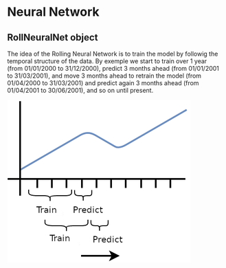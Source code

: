 # Neural Network 

## RollNeuralNet object

The idea of the Rolling Neural Network is to train the model by followig the temporal structure of the data. By exemple we start to train over 1 year (from 01/01/2000 to 31/12/2000), predict 3 months ahead (from 01/01/2001 to 31/03/2001), and move 3 months ahead to retrain the model (from 01/04/2000 to 31/03/2001) and predict again 3 months ahead (from 01/04/2001 to 30/06/2001), and so on until present.

![rolling_mechanism](https://github.com/ArthurBernard/Fynance/blob/master/pictures/rolling_mechanism.png)